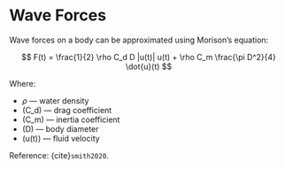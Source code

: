 # Wave Forces

Wave forces on a body can be approximated using Morison’s equation:

$$
F(t) = \frac{1}{2} \rho C_d D |u(t)| u(t) + \rho C_m \frac{\pi D^2}{4} \dot{u}(t)
$$

Where:
- $\rho$ — water density  
- \(C_d\) — drag coefficient  
- \(C_m\) — inertia coefficient  
- \(D\) — body diameter  
- \(u(t)\) — fluid velocity  

Reference: {cite}`smith2020`.
